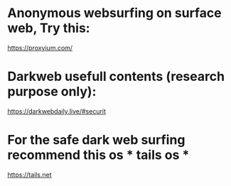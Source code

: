 # Anonymous websurfing on surface web, Try this:
https://proxyium.com/

# Darkweb usefull contents (research purpose only):
https://darkwebdaily.live/#securit

# For the safe dark web surfing recommend this os * tails os *
https://tails.net